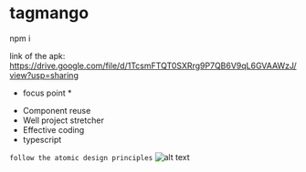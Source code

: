 # tagmango

npm i

link of the apk: https://drive.google.com/file/d/1TcsmFTQT0SXRrg9P7QB6V9qL6GVAAWzJ/view?usp=sharing

* focus point *

+ Component reuse
+ Well project stretcher
+ Effective coding 
+ typescript

`follow the atomic design principles`
![alt text](https://user-images.githubusercontent.com/38280417/88927222-f68bb880-d22b-11ea-819a-e0d0f989262d.png)
